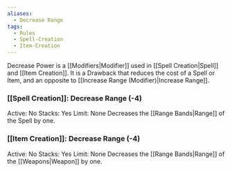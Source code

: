 ```yaml
---
aliases:
  - Decrease Range
tags:
  - Rules
  - Spell-Creation
  - Item-Creation
---
```

Decrease Power is a [[Modifiers|Modifier]] used in [[Spell Creation|Spell]] and [[Item Creation]]. It is a Drawback that reduces the cost of a Spell or Item, and an opposite to [[Increase Range (Modifier)|Increase Range]].

### [[Spell Creation]]: Decrease Range (-4)
Active: No
Stacks: Yes
Limit: None
Decreases the [[Range Bands|Range]] of the Spell by one.

### [[Item Creation]]: Decrease Range (-4)
Active: No
Stacks: Yes
Limit: None
Decreases the [[Range Bands|Range]] of the [[Weapons|Weapon]] by one.